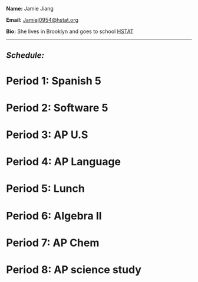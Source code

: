 **Name:** Jamie Jiang


**Email:** Jamiej0954@hstat.org


**Bio:** She lives in Brooklyn and goes to school [HSTAT](http://www.hstat.org/)

----------

## _Schedule:_

# Period 1: Spanish 5

# Period 2: Software 5

# Period 3: AP U.S

# Period 4: AP Language

# Period 5: Lunch

# Period 6: Algebra II

# Period 7: AP Chem

# Period 8: AP science study